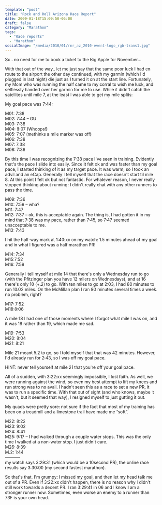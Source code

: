 ```yaml
---
template: "post"
title: "Rock and Roll Arizona Race Report"
date: 2009-01-18T15:09:50-06:00
draft: false
category: "Marathon"
tags:
  - "Race reports"
  - "Marathon"
socialImage: "/media/2010/01/rnr_az_2010-event-logo_rgb-trans1.jpg"
---
```



So.. no need for me to book a ticket to the Big Apple for November&#8230;

With that out of the way.. let me just say that the same poor luck I had en route to the airport the other day continued, with my garmin (which I'd plugged in last night) die just as I turned it on at the start line. Fortunately, my Mom who was running the half came to my corral to wish me luck, and selflessly handed over her garmin for me to use. While it didn't catch the satellites until mile 7, at the least I was able to get my mile splits: 

My goal pace was 7:44:

M01: 7:38  
M02: 7:44 &#8211; GU  
M03: 7:38  
M04: 8:07 (Whoops!)  
M05: 7:07 (methinks a mile marker was off)  
M06: 7:38  
M07: 7:38  
M08: 7:38

By this time I was recognizing the 7:38 pace I've seen in training. Evidently that's the pace I slide into easily. Since it felt ok and was faster than my goal pace, I started thinking of it as my target pace. It was warm, so I took an advil and an eCap. Generally I tell myself that the race doesn't start til mile 8. At this point I felt ok but not fantastic. For whatever reason, I never really stopped thinking about running: I didn't really chat with any other runners to pass the time. 

M09: 7:36  
M10: 7:59 &#8211; wha?  
M11: 7:47  
M12: 7:37 &#8211; ok, this is acceptable again. The thing is, I had gotten it in my mind that 7:38 was my pace, rather than 7:45, so 7:47 seemed unacceptable to me.  
M13: 7:43

I hit the half-way mark at 1:40:xx on my watch: 1.5 minutes ahead of my goal and in what I figured was a half marathon PR! 

M14: 7:34  
M15:7:52  
M16: 7:59 

Generally I tell myself at mile 14 that there's only a Wednesday run to go (with the Pfitzinger plan you have 12 milers on Wednesdays), and at 16 there's only 10 (+.2) to go. With ten miles to go at 2:03, I had 80 minutes to run 10.02 miles. On the McMillan plan I ran 80 minutes several times a week. no problem, right?

M17: 7:52  
M18:8:06

A mile 18 I had one of those moments where I forgot what mile I was on, and it was 18 rather than 19, which made me sad.

M19: 7:53  
M20: 8:04  
M21: 8:21

Mile 21 meant 5.2 to go, so I told myself that that was 42 minutes. However, I'd already run for 2:43, so I was off my goal pace. 

HINT: never tell yourself at mile 21 that you're off your goal pace.

All of a sudden, with 3:22:xx seemingly impossible, I lost faith. As well, we were running against the wind, so even my best attempt to lift my knees and run strong was to no avail. I hadn't seen this as a race to set a new PR, it was to run a specific time. With that out of sight (and who knows, maybe it wasn't, but it seemed that way), I resigned myself to just gutting it out. 

My quads were pretty sore: not sure if the fact that most of my training has been on a treadmill and a limestone trail have made me &#8220;soft&#8221;. 

M22: 8:22  
M23: 9:02  
M24: 8:41  
M25: 9:17 &#8211; I had walked through a couple water stops. This was the only time I walked at a non-water stop. I just didn't care.  
M26: 8:39  
M.2: 1:44  
&#8212;&#8212;&#8212;&#8211;  
my watch says 3:29:31 (which would be a 10second PR), the online race results say 3:30:00 (my second fastest marathon).

So that's that. I'm grumpy: I missed my goal, and then let my head talk me out of a PR. Even if 3:22:xx didn't happen, there is no reason why I didn't still work towards a decent PR. I ran 3:29:41 in 06 and I know I am a stronger runner now. Sometimes, even worse an enemy to a runner than 73F is your own head.